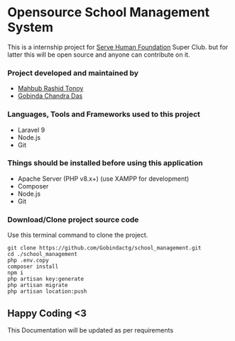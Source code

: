 # Opensource School Management System
This is a internship project for [Serve Human Foundation](https://servehumanfoundation.org/) Super Club. but for latter this will be open source and anyone can contribute on it.

### Project developed and maintained by
  - [Mahbub Rashid Tonoy](https://github.com/MahbubTonoy)
  - [Gobinda Chandra Das](https://github.com/Gobindactg)

### Languages, Tools and Frameworks used to this project
  - Laravel 9
  - Node.js
  - Git

### Things should be installed before using this application
  - Apache Server (PHP v8.x+) (use XAMPP for development)
  - Composer
  - Node.js
  - Git

### Download/Clone project source code
Use this terminal command to clone the project.
```
git clone https://github.com/Gobindactg/school_management.git
cd ./school_management
php .env.copy
composer install
npm i
php artisan key:generate
php artisan migrate
php artisan location:push

```

## Happy Coding <3

This Documentation will be updated as per requirements